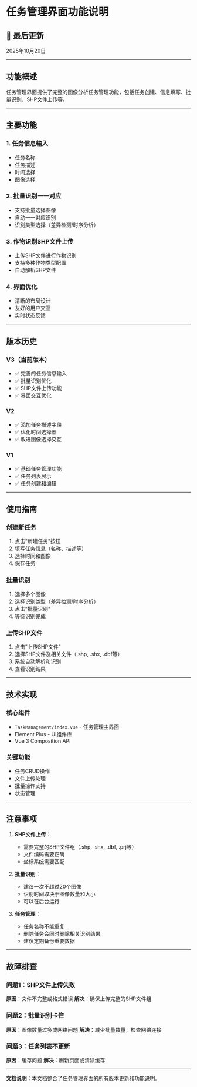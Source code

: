 # 任务管理界面功能说明

## 📅 最后更新
2025年10月20日

---

## 功能概述

任务管理界面提供了完整的图像分析任务管理功能，包括任务创建、信息填写、批量识别、SHP文件上传等。

---

## 主要功能

### 1. 任务信息输入
- 任务名称
- 任务描述
- 时间选择
- 图像选择

### 2. 批量识别一一对应
- 支持批量选择图像
- 自动一一对应识别
- 识别类型选择（差异检测/时序分析）

### 3. 作物识别SHP文件上传
- 上传SHP文件进行作物识别
- 支持多种作物类型配置
- 自动解析SHP文件

### 4. 界面优化
- 清晰的布局设计
- 友好的用户交互
- 实时状态反馈

---

## 版本历史

### V3（当前版本）
- ✅ 完善的任务信息输入
- ✅ 批量识别优化
- ✅ SHP文件上传功能
- ✅ 界面交互优化

### V2
- ✅ 添加任务描述字段
- ✅ 优化时间选择器
- ✅ 改进图像选择交互

### V1
- ✅ 基础任务管理功能
- ✅ 任务列表展示
- ✅ 任务创建和编辑

---

## 使用指南

### 创建新任务
1. 点击"新建任务"按钮
2. 填写任务信息（名称、描述等）
3. 选择时间和图像
4. 保存任务

### 批量识别
1. 选择多个图像
2. 选择识别类型（差异检测/时序分析）
3. 点击"批量识别"
4. 等待识别完成

### 上传SHP文件
1. 点击"上传SHP文件"
2. 选择SHP文件及相关文件（.shp, .shx, .dbf等）
3. 系统自动解析和识别
4. 查看识别结果

---

## 技术实现

### 核心组件
- `TaskManagement/index.vue` - 任务管理主界面
- Element Plus - UI组件库
- Vue 3 Composition API

### 关键功能
- 任务CRUD操作
- 文件上传处理
- 批量操作支持
- 状态管理

---

## 注意事项

1. **SHP文件上传**：
   - 需要完整的SHP文件组（.shp, .shx, .dbf, .prj等）
   - 文件编码需要正确
   - 坐标系统需要匹配

2. **批量识别**：
   - 建议一次不超过20个图像
   - 识别时间取决于图像数量和大小
   - 可以在后台运行

3. **任务管理**：
   - 任务名称不能重复
   - 删除任务会同时删除相关识别结果
   - 建议定期备份重要数据

---

## 故障排查

### 问题1：SHP文件上传失败
**原因**：文件不完整或格式错误
**解决**：确保上传完整的SHP文件组

### 问题2：批量识别卡住
**原因**：图像数量过多或网络问题
**解决**：减少批量数量，检查网络连接

### 问题3：任务列表不更新
**原因**：缓存问题
**解决**：刷新页面或清除缓存

---

**文档说明**：本文档整合了任务管理界面的所有版本更新和功能说明。



